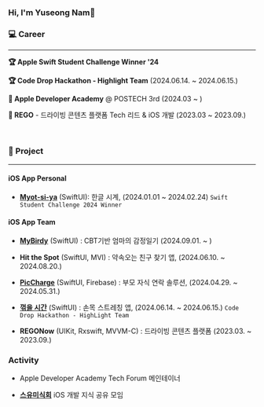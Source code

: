 ### Hi, I'm Yuseong Nam👋

### 💻 Career

---
**🏆 Apple Swift Student Challenge Winner '24**

**🏆 Code Drop Hackathon - Highlight Team** (2024.06.14. ~ 2024.06.15.)

**🍎 Apple Developer Academy** @ POSTECH 3rd (2024.03 ~ )

**🏢 REGO** - 드라이빙 콘텐츠 플랫폼 Tech 리드 & iOS 개발 (2023.03 ~ 2023.09.)

<br />

### 📱 Project

---

#### iOS App Personal

- [**Myot-si-ya**](https://github.com/99yuseong/myot-si-ya) (SwiftUI): 한글 시계, (2024.01.01 ~ 2024.02.24) `Swift Student Challenge 2024 Winner`


#### iOS App Team

- [**MyBirdy**](https://apps.apple.com/kr/app/%EB%A7%88%EC%9D%B4%EB%B2%84%EB%94%94/id6737018659) (SwiftUI) : CBT기반 엄마의 감정일기 (2024.09.01. ~ )
  
- **Hit the Spot** (SwiftUI, MVI) : 약속오는 친구 찾기 앱, (2024.06.10. ~ 2024.08.20.)
  
- [**PicCharge**](https://github.com/DeveloperAcademy-POSTECH/2024-MC2-M09-PoHyoja) (SwiftUI, Firebase) : 부모 자식 연락 솔루션, (2024.04.29. ~ 2024.05.31.)

- [**꺾을 시간**](https://github.com/Code-Drop-DevAcademy/2024-Team-3) (SwiftUI) : 손목 스트레칭 앱, (2024.06.14. ~ 2024.06.15.) `Code Drop Hackathon - HighLight Team`
  
- **REGONow** (UIKit, Rxswift, MVVM-C) : 드라이빙 콘텐츠 플랫폼 (2023.03. ~ 2023.09.)


### Activity

- Apple Developer Academy Tech Forum 메인테이너

- [**스유미식회**](https://www.youtube.com/@TeaPot-ok5qn) iOS 개발 지식 공유 모임
